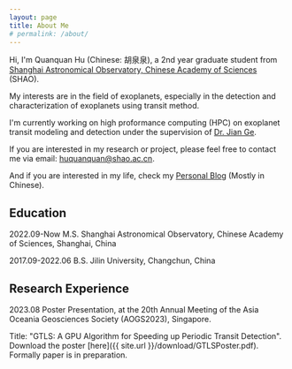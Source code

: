 ```yaml
---
layout: page
title: About Me
# permalink: /about/
---
```


Hi, I'm Quanquan Hu (Chinese: 胡泉泉), a 2nd year graduate student from [Shanghai Astronomical Observatory, Chinese Academy of Sciences](http://english.shao.cas.cn/) (SHAO).

My interests are in the field of exoplanets, especially in the detection and characterization of exoplanets using transit method.

I'm currently working on high proformance computing (HPC) on exoplanet transit modeling and detection under the supervision of [Dr. Jian Ge](https://scholar.google.com/citations?user=xrAGwa0AAAAJ).

If you are interested in my research or project, please feel free to contact me via email: huquanquan@shao.ac.cn.

And if you are interested in my life, check my [Personal Blog](https://farthing.xyz) (Mostly in Chinese).

## Education

2022.09-Now M.S. Shanghai Astronomical Observatory, Chinese Academy of Sciences, Shanghai, China 

2017.09-2022.06 B.S. Jilin University, Changchun, China 


## Research Experience

2023.08 Poster Presentation, at the 20th Annual Meeting of the Asia Oceania Geosciences Society (AOGS2023), Singapore.

Title: "GTLS: A GPU Algorithm for Speeding up Periodic Transit Detection".
Download the poster [here]({{ site.url }}/download/GTLSPoster.pdf). Formally paper is in preparation.
